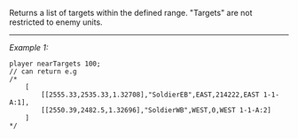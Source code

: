 Returns a list of targets within the defined range. "Targets" are not restricted to enemy units.


---
*Example 1:*
```sqf
player nearTargets 100;
// can return e.g
/*
	[
		[[2555.33,2535.33,1.32708],"SoldierEB",EAST,214222,EAST 1-1-A:1],
		[[2550.39,2482.5,1.32696],"SoldierWB",WEST,0,WEST 1-1-A:2]
	]
*/
```